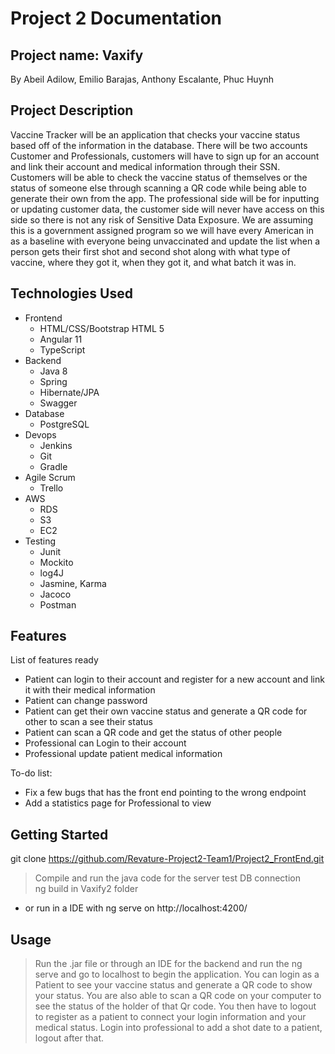 # Project 2 Documentation

## Project name: Vaxify

By Abeil Adilow, Emilio Barajas, Anthony Escalante, Phuc Huynh 

## Project Description

   Vaccine Tracker will be an application that checks your vaccine status based off of the information in the database. There will be two accounts Customer and Professionals, customers will have to sign up for an account and link their account and medical information through their SSN. Customers will be able to check the vaccine status of themselves or the status of someone else through scanning a QR code while being able to generate their own from the app. The professional side will be for inputting or updating customer data, the customer side will never have access on this side so there is not any risk of Sensitive Data Exposure. We are assuming this is a government assigned program so we will have every American in as a baseline with everyone being unvaccinated and update the list when a person gets their first shot and second shot along with what type of vaccine, where they got it, when they got it, and what batch it was in. 

## Technologies Used

* Frontend 
   - HTML/CSS/Bootstrap HTML 5
   - Angular 11
   - TypeScript
* Backend
   - Java 8
   - Spring 
   - Hibernate/JPA
   - Swagger
* Database 
   - PostgreSQL
* Devops
   - Jenkins 
   - Git
   - Gradle
* Agile Scrum
   - Trello
* AWS
   - RDS
   - S3
   - EC2
* Testing
   - Junit 
   - Mockito
   - log4J
   - Jasmine, Karma
   - Jacoco
   - Postman

## Features

List of features ready
* Patient can login to their account and register for a new account and link it with their medical information
* Patient can change password 
* Patient can get their own vaccine status and generate a QR code for other to scan a see their status
* Patient can scan a QR code and get the status of other people
* Professional can Login to their account
* Professional update patient medical information

To-do list:
* Fix a few bugs that has the front end pointing to the wrong endpoint
* Add a statistics page for Professional to view

## Getting Started
   
git clone https://github.com/Revature-Project2-Team1/Project2_FrontEnd.git

> Compile and run the java code for the server test DB connection  
> ng build in Vaxify2 folder
- or run in a IDE with ng serve on http://localhost:4200/


## Usage

> Run the .jar file or through an IDE for the backend and run the ng serve and go to localhost to begin the application. You can login as a Patient to see your vaccine status and generate a QR code to show your status. You are also able to scan a QR code on your computer to see the status of the holder of that Qr code. You then have to logout to register as a patient to connect your login information and your medical status. Login into professional to add a shot date to a patient, logout after that.

